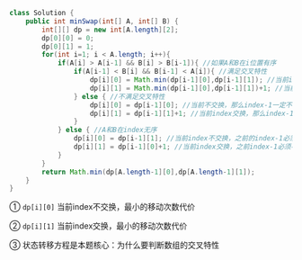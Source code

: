 ```java
class Solution {
    public int minSwap(int[] A, int[] B) {
        int[][] dp = new int[A.length][2];
        dp[0][0] = 0;
        dp[0][1] = 1;
        for(int i=1; i < A.length; i++){
            if(A[i] > A[i-1] && B[i] > B[i-1]){ //如果A和B在i位置有序
                if(A[i-1] < B[i] && B[i-1] < A[i]){ //满足交叉特性
                    dp[i][0] = Math.min(dp[i-1][0],dp[i-1][1]); //当前index不交换，之前index-1可交换，可不交换
                    dp[i][1] = Math.min(dp[i-1][0],dp[i-1][1])+1; //当前index交换，之前index-1可交换，可不交换
                } else { //不满足交叉特性
                    dp[i][0] = dp[i-1][0]; //当前不交换，那么index-1一定不能交换（不交换）
                    dp[i][1] = dp[i-1][1]+1; //当前index交换，那么index-1必选交换（都交换）
                }
            } else { //A和B在index无序
                dp[i][0] = dp[i-1][1]; //当前index不交换，之前的index-1必须交换
                dp[i][1] = dp[i-1][0]+1; //当前index交换，之前index-1必须不交换
            }
        }
        return Math.min(dp[A.length-1][0],dp[A.length-1][1]);
    }
}
```

①  `dp[i][0]` 当前index不交换，最小的移动次数代价

②  `dp[i][1]` 当前index交换，最小的移动次数代价

③ 状态转移方程是本题核心：为什么要判断数组的交叉特性



























































